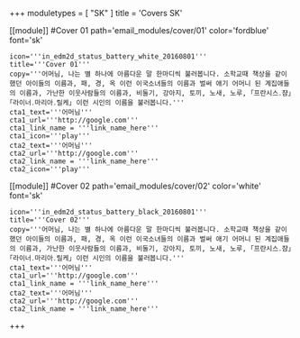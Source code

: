+++
moduletypes = [ "SK" ]
title = 'Covers SK'

[[module]] #Cover 01
path='email_modules/cover/01'
color='fordblue'
font='sk'

	icon='''in_edm2d_status_battery_white_20160801'''
	title='''Cover 01'''
	copy='''어머님, 나는 별 하나에 아름다운 말 한마디씩 불러봅니다. 소학교때 책상을 같이 했던 아이들의 이름과, 패, 경, 옥 이런 이국소녀들의 이름과 벌써 애기 어머니 된 계집애들의 이름과, 가난한 이웃사람들의 이름과, 비둘기, 강아지, 토끼, 노새, 노루, ｢프란시스․쟘｣ ｢라이너․마리아․릴케｣ 이런 시인의 이름을 불러봅니다.'''
	cta1_text='''어머님'''
	cta1_url='''http://google.com'''
	cta1_link_name = '''link_name_here'''
	cta1_icon='''play'''
	cta2_text='''어머님'''
	cta2_url='''http://google.com'''
	cta2_link_name = '''link_name_here'''
	cta2_icon='''play'''

[[module]] #Cover 02
path='email_modules/cover/02'
color='white'
font='sk'

	icon='''in_edm2d_status_battery_black_20160801'''
	title='''Cover 02'''
	copy='''어머님, 나는 별 하나에 아름다운 말 한마디씩 불러봅니다. 소학교때 책상을 같이 했던 아이들의 이름과, 패, 경, 옥 이런 이국소녀들의 이름과 벌써 애기 어머니 된 계집애들의 이름과, 가난한 이웃사람들의 이름과, 비둘기, 강아지, 토끼, 노새, 노루, ｢프란시스․쟘｣ ｢라이너․마리아․릴케｣ 이런 시인의 이름을 불러봅니다.'''
	cta1_text='''어머님'''
	cta1_url='''http://google.com'''
	cta1_link_name = '''link_name_here'''
	cta2_text='''어머님'''
	cta2_url='''http://google.com'''
	cta2_link_name = '''link_name_here'''

+++